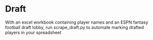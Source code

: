# Draft
With an excel workbook containing player names and an ESPN fantasy football draft lobby, run scrape_draft.py to automate marking drafted players in your spreadsheet
